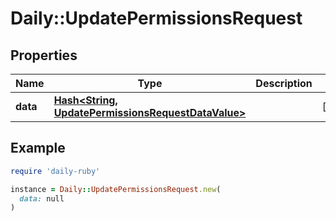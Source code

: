 # Daily::UpdatePermissionsRequest

## Properties

| Name | Type | Description | Notes |
| ---- | ---- | ----------- | ----- |
| **data** | [**Hash&lt;String, UpdatePermissionsRequestDataValue&gt;**](UpdatePermissionsRequestDataValue.md) |  | [optional] |

## Example

```ruby
require 'daily-ruby'

instance = Daily::UpdatePermissionsRequest.new(
  data: null
)
```

